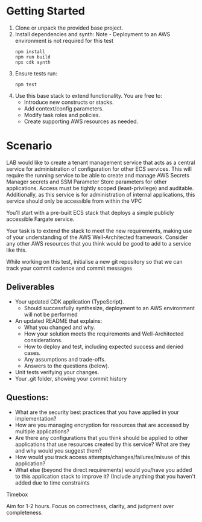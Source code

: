 # Getting Started
1. Clone or unpack the provided base project.
2. Install dependencies and synth:
    Note - Deployment to an AWS environment is not required for this test
    ```
    npm install
    npm run build
    npx cdk synth
    ```
3. Ensure tests run:
    ```
    npm test
    ```
4. Use this base stack to extend functionality. You are free to:
    - Introduce new constructs or stacks.
    - Add context/config parameters.
    - Modify task roles and policies.
    - Create supporting AWS resources as needed.

# Scenario
LAB would like to create a tenant management service that acts as a central service for administration of configuration for other ECS services. This will require the running service to be able to create and manage AWS Secrets Manager secrets and SSM Parameter Store parameters for other applications. Access must be tightly scoped (least-privilege) and auditable. Additionally, as this service is for administration of internal applications, this service should only be accessible from within the VPC

You’ll start with a pre-built ECS stack that deploys a simple publicly accessible Fargate service.

Your task is to extend the stack to meet the new requirements, making use of your understanding of the AWS Well-Architected framework. Consider any other AWS resources that you think would be good to add to a service like this.

While working on this test, initialise a new git repository so that we can track your commit cadence and commit messages

## Deliverables

* Your updated CDK application (TypeScript).
    * Should successfully synthesize, deployment to an AWS environment will not be performed
* An updated README that explains:
    * What you changed and why.
    * How your solution meets the requirements and Well-Architected considerations.
    * How to deploy and test, including expected success and denied cases.
    * Any assumptions and trade-offs.
    * Answers to the questions (below).
* Unit tests verifying your changes.
* Your .git folder, showing your commit history

## Questions:

* What are the security best practices that you have applied in your implementation?
* How are you managing encryption for resources that are accessed by multiple applications?
* Are there any configurations that you think should be applied to other applications that use resources created by this service? What are they and why would you suggest them?
* How would you track access attempts/changes/failures/misuse of this application?
* What else (beyond the direct requirements) would you/have you added to this application stack to improve it? (Include anything that you haven't added due to time constraints

Timebox

Aim for 1-2 hours. Focus on correctness, clarity, and judgment over completeness.